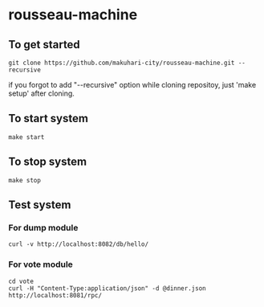 # rousseau-machine

## To get started
```
git clone https://github.com/makuhari-city/rousseau-machine.git --recursive
```
if you forgot to add "--recursive" option while cloning repositoy, just 'make setup' after cloning.

## To start system
```
make start
```

## To stop system
```
make stop
```

## Test system
### For dump module
```
curl -v http://localhost:8082/db/hello/
```

### For vote module
```
cd vote
curl -H "Content-Type:application/json" -d @dinner.json http://localhost:8081/rpc/
```
